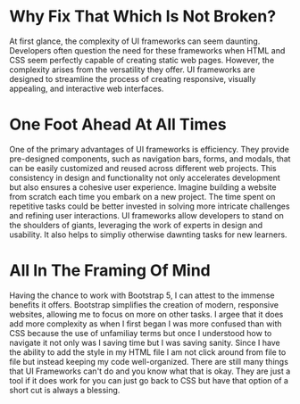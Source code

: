 


# Why Fix That Which Is Not Broken?
At first glance, the complexity of UI frameworks can seem daunting. Developers often question the need for these frameworks when HTML and CSS seem perfectly capable of creating static web pages. However, the complexity arises from the versatility they offer. UI frameworks are designed to streamline the process of creating responsive, visually appealing, and interactive web interfaces.

# One Foot Ahead At All Times
One of the primary advantages of UI frameworks is efficiency. They provide pre-designed components, such as navigation bars, forms, and modals, that can be easily customized and reused across different web projects. This consistency in design and functionality not only accelerates development but also ensures a cohesive user experience. Imagine building a website from scratch each time you embark on a new project. The time spent on repetitive tasks could be better invested in solving more intricate challenges and refining user interactions. UI frameworks allow developers to stand on the shoulders of giants, leveraging the work of experts in design and usability. It also helps to simpliy otherwise dawnting tasks for new learners.

# All In The Framing Of Mind
Having the chance to work with Bootstrap 5, I can attest to the immense benefits it offers. Bootstrap simplifies the creation of modern, responsive websites, allowing me to focus on more on other tasks. I argee that it does add more complexity as when I first began I was more confused than with CSS because the use of unfamiliay terms but once I understood how to navigate it not only was I saving time but I was saving sanity. Since I have the ability to add the style in my HTML file I am not click around from file to file but instead keeping my code well-organized. There are still many things that UI Frameworks can't do and you know what that is okay. They are just a tool if it does work for you can just go back to CSS but have that option of a short cut is always a blessing.
